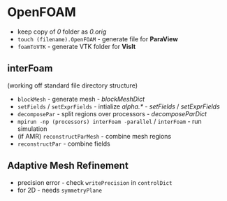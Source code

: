 # OpenFOAM
- keep copy of _0_ folder as _0.orig_  
- `touch (filename).OpenFOAM` - generate file for __ParaView__  
- `foamToVTK` - generate VTK folder for __VisIt__
## interFoam
(working off standard file directory structure)  
- `blockMesh` - generate mesh - _blockMeshDict_
- `setFields` / `setExprFields` - intialize _alpha.*_ - _setFields_ / _setExprFields_
- `decomposePar` - split regions over processors - _decomposeParDict_
- `mpirun -np (processors) interFoam -parallel` / `interFoam` - run simulation
- (if AMR) `reconstructParMesh` - combine mesh regions
- `reconstructPar` - combine fields

## Adaptive Mesh Refinement
- precision error - check `writePrecision` in `controlDict`
- for 2D - needs `symmetryPlane`
